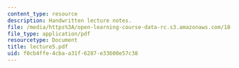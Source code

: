 ```yaml
---
content_type: resource
description: Handwritten lecture notes.
file: /media/https%3A/open-learning-course-data-rc.s3.amazonaws.com/18-704-seminar-in-algebra-and-number-theory-rational-points-on-elliptic-curves-fall-2004/f0cb4ffe4cbaa31f6287e33600e57c38_lecture5.pdf
file_type: application/pdf
resourcetype: Document
title: lecture5.pdf
uid: f0cb4ffe-4cba-a31f-6287-e33600e57c38
---
```

